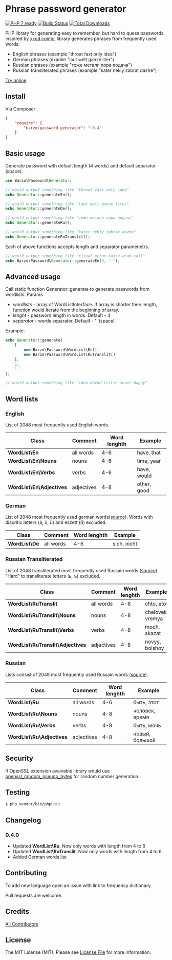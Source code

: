 Phrase password generator
==================

[![PHP 7 ready](http://php7ready.timesplinter.ch/denys-potapov/password-generator/badge.svg)](https://travis-ci.org/denys-potapov/password-generator)
[![Build Status](https://travis-ci.org/denys-potapov/password-generator.png?branch=master)](https://travis-ci.org/denys-potapov/password-generator)
[![Total Downloads](https://poser.pugx.org/barzo/password-generator/downloads.png)](https://packagist.org/packages/barzo/password-generator)

PHP library for generating easy to remember, but hard to quess passwords.
Inspired by [xkcd comic](http://xkcd.com/936/), library generates phrases from frequently used words: 

* English phrases (example "throat fast only idea")
* German phrases (examle "laut welt ganze liter")
* Russian phrases (example "тоже металл пора подача")
* Russian transliterated phrases (example "kater nekiy zabrat dazhe")

[Try online](http://denyspotapov.com/password/?en)

## Install

Via Composer

``` json
{
    "require": {
        "barzo/password-generator": "~0.4"
    }
}
```

## Basic usage

Generate password with default length (4 words) and default separator (space).

``` php
use Barzo\Password\Generator;

// would output something like "throat fast only idea"
echo Generator::generateEn();

// would output something like "laut welt ganze liter"
echo Generator::generateDe();

// would output something like "тоже металл пора подача"
echo Generator::generateRu();

// would output something like "kater nekiy zabrat dazhe"
echo Generator::generateRuTranslit();
```

Each of above functions accepts length and separator paramenetrs.

``` php
// would output something like "ritual-error-raise-arab-tail"
echo Barzo\Password\Generator::generateEn(5, '-');
```

## Advanced usage

Call static function Generator::generate to generate passwords from wordlists. Params

- *wordlists* - array of WordListInterface. If array is shorter then length, function 
  would iterate from the beginning of array.
- *lenght* - password length in words. Default - 4
- *separator* - words separator. Default - ' '(space)

Example:

``` php
echo Generator::generate(
    [
        new Barzo\Password\WordList\En(), 
        new Barzo\Password\WordList\RuTranslit()
    ],
    5, 
    '-'
);

// would output something like "idea-dovod-critic-sever-happy"
```
## Word lists

### English

List of 2048 most frequently used English words.

Class                        | Comment    | Word lenghth | Example 
---------------------------- | -----------|--------------|-----------
**WordList\En**              | all words  | 4-6          | have, that
**WordList\En\Nouns**        | nouns      | 4-6          | time, year
**WordList\En\Verbs**        | verbs      | 4-6          | have, would
**WordList\En\Adjectives**   | adjectives | 4-8          | other, good

### German

List of 2048 most frequently used german words([source](ttp://wortschatz.uni-leipzig.de/html/wliste.html)). Words with diacritic letters (ä, ö, ü) and eszett (ß) excluded.

Class                        | Comment    | Word lenghth | Example 
---------------------------- | -----------|--------------|-----------
**WordList\De**              | all words  | 4-6          | sich, nicht

### Russian Transliterated 

List of 2048 transliterated most frequently used Russain words ([source](http://dict.ruslang.ru/freq.php)). "Hard" to transliterate letters (ь, ъ) excluded. 

Class                                | Comment    | Word lenghth | Example 
------------------------------------ | -----------|--------------|---------------
**WordList\RuTranslit**              | all words  | 4-6          | chto, etot
**WordList\RuTranslit\Nouns**        | nouns      | 4-8          | chelovek, vremya
**WordList\RuTranslit\Verbs**        | verbs      | 4-8          | moch, skazat
**WordList\RuTranslit\Adjectives**   | adjectives | 4-8          | novyy, bolshoy

### Russian

Lists consist of 2048 most frequently used Russain words ([source](http://dict.ruslang.ru/freq.php)).

Class                        | Comment    | Word lenghth | Example 
---------------------------- | -----------|--------------|---------------
**WordList\Ru**              | all words  | 4-6          | быть, этот
**WordList\Ru\Nouns**        | nouns      | 4-8          | человек, время
**WordList\Ru\Verbs**        | verbs      | 4-8          | быть, мочь
**WordList\Ru\Adjectives**   | adjectives | 4-8          | новый, большой

## Security

If OpenSSL extension avaivable library would use [openssl_random_pseudo_bytes](http://php.net/manual/en/function.openssl-random-pseudo-bytes.php) for random number generation.

## Testing

``` bash
$ php vendor/bin/phpunit
```
## Changelog

### 0.4.0

- Updated **WordList\Ru**. Now only words with length from 4 to 6
- Updated **WordList\RuTranslit**. Now only words with length from 4 to 6
- Added German words list

## Contributing

To add new language open an issue with link to frequency dictionary.

Pull requests are welcome. 

## Credits

[All Contributors](https://github.com/denys-potapov/password-generator/contributors)

## License

The MIT License (MIT). Please see [License File](https://github.com/denys-potapov/password-generator/blob/master/LICENSE) for more information.
